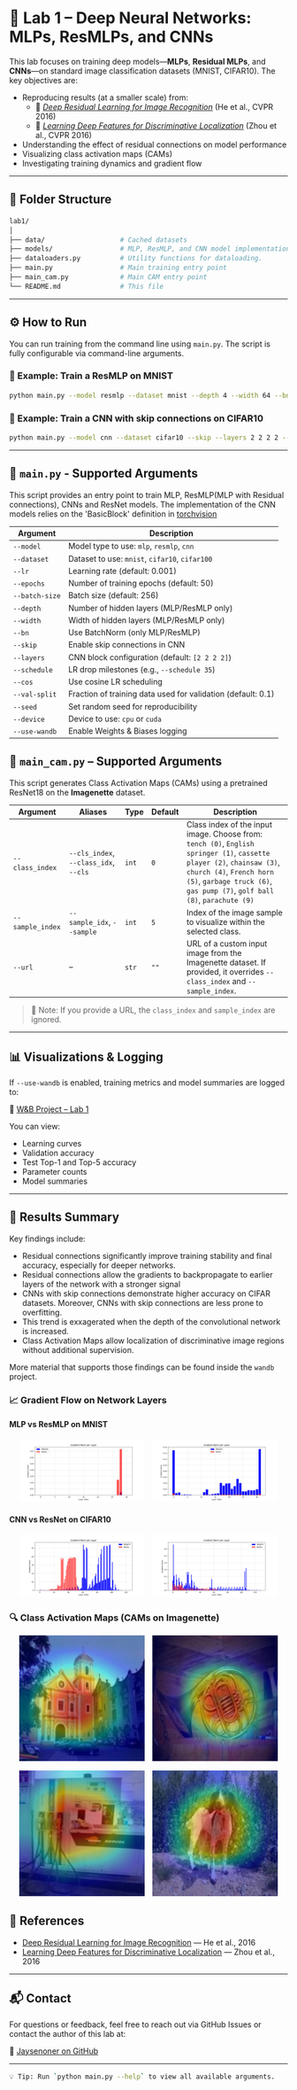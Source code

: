 # 🧪 Lab 1 – Deep Neural Networks: MLPs, ResMLPs, and CNNs

This lab focuses on training deep models—**MLPs**, **Residual MLPs**, and **CNNs**—on standard image classification datasets (MNIST, CIFAR10). The key objectives are:

- Reproducing results (at a smaller scale) from:
  - 📄 [*Deep Residual Learning for Image Recognition*](https://arxiv.org/abs/1512.03385) (He et al., CVPR 2016)
  - 📄 [*Learning Deep Features for Discriminative Localization*](http://cnnlocalization.csail.mit.edu/) (Zhou et al., CVPR 2016)
- Understanding the effect of residual connections on model performance
- Visualizing class activation maps (CAMs)
- Investigating training dynamics and gradient flow

---

## 📂 Folder Structure

```bash
lab1/
│
├── data/                   # Cached datasets
├── models/                 # MLP, ResMLP, and CNN model implementations
├── dataloaders.py          # Utility functions for dataloading.
├── main.py                 # Main training entry point
├── main_cam.py             # Main CAM entry point
└── README.md               # This file
```

---

## ⚙️ How to Run

You can run training from the command line using `main.py`. The script is fully configurable via command-line arguments.

### 🔧 Example: Train a ResMLP on MNIST

```bash
python main.py --model resmlp --dataset mnist --depth 4 --width 64 --bn --use-wandb
```

### 🔧 Example: Train a CNN with skip connections on CIFAR10

```bash
python main.py --model cnn --dataset cifar10 --skip --layers 2 2 2 2 --use-wandb
```

---

## 🧠 `main.py` - Supported Arguments

This script provides an entry point to train MLP, ResMLP(MLP with Residual connections), CNNs and ResNet models. 
The implementation of the CNN models relies on the 'BasicBlock' definition in [torchvision](https://github.com/pytorch/vision/blob/main/torchvision/models/resnet.py#L59)

| Argument         | Description |
|------------------|-------------|
| `--model`        | Model type to use: `mlp`, `resmlp`, `cnn` |
| `--dataset`      | Dataset to use: `mnist`, `cifar10`, `cifar100` |
| `--lr`           | Learning rate (default: 0.001) |
| `--epochs`       | Number of training epochs (default: 50) |
| `--batch-size`   | Batch size (default: 256) |
| `--depth`        | Number of hidden layers (MLP/ResMLP only) |
| `--width`        | Width of hidden layers (MLP/ResMLP only) |
| `--bn`           | Use BatchNorm (only MLP/ResMLP) |
| `--skip`         | Enable skip connections in CNN |
| `--layers`       | CNN block configuration (default: `[2 2 2 2]`) |
| `--schedule`     | LR drop milestones (e.g., `--schedule 35`) |
| `--cos`          | Use cosine LR scheduling |
| `--val-split`    | Fraction of training data used for validation (default: 0.1) |
| `--seed`         | Set random seed for reproducibility |
| `--device`       | Device to use: `cpu` or `cuda` |
| `--use-wandb`    | Enable Weights & Biases logging |


## 🧠 `main_cam.py` – Supported Arguments

This script generates Class Activation Maps (CAMs) using a pretrained ResNet18 on the **Imagenette** dataset.

| Argument        | Aliases                          | Type   | Default | Description |
|----------------|----------------------------------|--------|---------|-------------|
| `--class_index` | `--cls_index`, `--class_idx`, `--cls` | `int`  | `0`     | Class index of the input image. Choose from:<br> `tench (0)`, `English springer (1)`, `cassette player (2)`, `chainsaw (3)`, `church (4)`, `French horn (5)`, `garbage truck (6)`, `gas pump (7)`, `golf ball (8)`, `parachute (9)` |
| `--sample_index` | `--sample_idx`, `--sample`       | `int`  | `5`     | Index of the image sample to visualize within the selected class. |
| `--url`         | –                                | `str`  | `""`    | URL of a custom input image from the Imagenette dataset. If provided, it overrides `--class_index` and `--sample_index`. |

> 📌 Note: If you provide a URL, the `class_index` and `sample_index` are ignored.

---

## 📊 Visualizations & Logging

If `--use-wandb` is enabled, training metrics and model summaries are logged to:

🔗 [W&B Project – Lab 1](https://wandb.ai/jaysenoner/lab_1_DLA?nw=nwuserjaysenoner1999)

You can view:

- Learning curves
- Validation accuracy
- Test Top-1 and Top-5 accuracy
- Parameter counts
- Model summaries

---

## 🧪 Results Summary

Key findings include:

- Residual connections significantly improve training stability and final accuracy, especially for deeper networks.
- Residual connections allow the gradients to backpropagate to earlier layers of the network with a stronger signal
- CNNs with skip connections demonstrate higher accuracy on CIFAR datasets. Moreover, CNNs with skip connections are less prone to overfitting.
- This trend is exxagerated when the depth of the convolutional network is increased.
- Class Activation Maps allow localization of discriminative image regions without additional supervision.


More material that supports those findings can be found inside the `wandb` project. 

### 📈 Gradient Flow on Network Layers

#### MLP vs ResMLP on MNIST

<p align="center">
  <img src="images/gradient_norm_mlp.png" alt="MLP_norm" width="45%" style="margin-right:10px;"/>
  <img src="images/gradient_norm_resmlp.png" alt="ResMLP_norm" width="45%"/>
</p>

#### CNN vs ResNet on CIFAR10

<p align="center">
  <img src="images/cnn_noskip_gradient_norm.png" alt="CNN_norm" width="45%" style="margin-right:10px;"/>
  <img src="images/cnn_skip_gradient_norm.png" alt="ResNet_norm" width="45%"/>
</p>


### 🔍 Class Activation Maps (CAMs on Imagenette)

<p align="center">
  <img src="images/cam_church.jpg" alt="CNN_norm" width="45%" style="margin-right:10px;"/>
  <img src="images/cam_french_horn.jpg" alt="ResNet_norm" width="45%"/>
</p>

<p align="center">
  <img src="images/cam_gas_pump.jpg" alt="CNN_norm" width="45%" style="margin-right:10px;"/>
  <img src="images/imagenette_CAM_result.jpg" alt="ResNet_norm" width="45%"/>
</p>


## 📎 References

- [Deep Residual Learning for Image Recognition](https://arxiv.org/abs/1512.03385) — He et al., 2016
- [Learning Deep Features for Discriminative Localization](http://cnnlocalization.csail.mit.edu/) — Zhou et al., 2016

---

## 📬 Contact

For questions or feedback, feel free to reach out via GitHub Issues or contact the author of this lab at:

👤 [Jaysenoner on GitHub](https://github.com/jaysenoner99)

---

```bash
💡 Tip: Run `python main.py --help` to view all available arguments.
```
